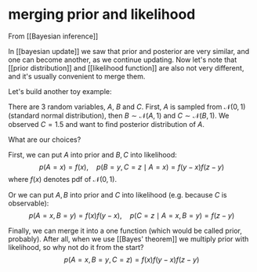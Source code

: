 # merging prior and likelihood
From [[Bayesian inference]]

In [[bayesian update]] we saw that prior and posterior are very similar,
and one can become another, as we continue updating. Now let's note that [[prior distribution]] and [[likelihood function]] are also not very different, and it's usually convenient to merge them.

Let's build another toy example: 

There are 3 random variables, $A$, $B$ and $C$.
First, $A$ is sampled from $\mathcal{N}(0, 1)$ (standard normal distribution), then $B \sim \mathcal{N}(A, 1)$ and $C \sim \mathcal{N}(B, 1)$. We observed $C = 1.5$ and want to find posterior distribution of $A$.

What are our choices? 

First, we can put $A$ into prior and $B, C$ into likelihood:
$$p(A=x) = f(x),\quad p(B = y, C = z \mid A = x) = f(y - x)f(z - y)$$
where $f(x)$ denotes pdf of $\mathcal{N}(0, 1)$.

Or we can put $A, B$ into prior and $C$ into likelihood (e.g. because $C$ is observable):
$$p(A = x, B = y) = f(x)f(y - x),\quad p(C = z \mid A = x, B = y) = f(z - y)$$

Finally, we can merge it into a one function (which would be called prior, probably).
After all, when we use [[Bayes' theorem]] we multiply prior with likelihood, so why not do it from the start?
$$p(A = x, B = y, C = z) = f(x)f(y - x)f(z - y)$$
